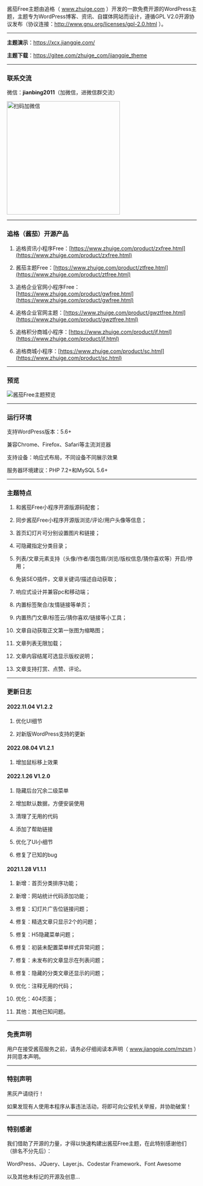 
酱茄Free主题由追格（ www.zhuige.com ）开发的一款免费开源的WordPress主题，主题专为WordPress博客、资讯、自媒体网站而设计，遵循GPL V2.0开源协议发布（协议连接：http://www.gnu.org/licenses/gpl-2.0.html ）。

------

**主题演示**：https://xcx.jiangqie.com/

**主题下载**：https://gitee.com/zhuige_com/jiangqie_theme

------

### 联系交流 

微信：**jianbing2011**（加微信，进微信群交流）

<img src="https://www.zhuige.com/uploads/20210828/2830bbe86eb2379d2f629dd125c6f9d7.jpg" alt="扫码加微信" width="300" height="300" />

------

### 追格（酱茄）开源产品

1. 追格资讯小程序Free：[https://www.zhuige.com/product/zxfree.html](https://www.zhuige.com/product/zxfree.html)

2. 酱茄主题Free：[https://www.zhuige.com/product/ztfree.html](https://www.zhuige.com/product/ztfree.html)

3. 追格企业官网小程序Free：[https://www.zhuige.com/product/gwfree.html](https://www.zhuige.com/product/gwfree.html)

4. 追格企业官网主题：[https://www.zhuige.com/product/gwztfree.html](https://www.zhuige.com/product/gwztfree.html)

5. 追格积分商城小程序：[https://www.zhuige.com/product/jf.html](https://www.zhuige.com/product/jf.html)

6. 追格商城小程序：[https://www.zhuige.com/product/sc.html](https://www.zhuige.com/product/sc.html)

------

### 预览

![酱茄Free主题预览](https://www.jiangqie.com/wp-content/uploads/2020/11/zt-e1606106065241-2048x1261.png)

------

### 运行环境

支持WordPress版本：5.6+

兼容Chrome、Firefox、Safari等主流浏览器

支持设备：响应式布局，不同设备不同展示效果

服务器环境建议：PHP 7.2+和MySQL 5.6+

------

### 主题特点

 1. 和酱茄Free小程序开源版源码配套；

 2. 同步酱茄Free小程序开源版浏览/评论/用户头像等信息；

 3. 首页幻灯片可分别设置图片和链接；

 4. 可隐藏指定分类目录；

 5. 列表/文章元素支持（头像/作者/面包屑/浏览/版权信息/猜你喜欢等）开启/停用；

 6. 免装SEO插件，文章关键词/描述自动获取；

 7. 响应式设计并兼容pc和移动端；

 8. 内置标签聚合/友情链接等单页；

 9. 内置热门文章/标签云/猜你喜欢/链接等小工具；

 10. 文章自动获取正文第一张图为缩略图；

 11. 文章列表无限加载；

 12. 文章内容结尾可选显示版权说明；
 
 13. 文章支持打赏、点赞、评论。

------

### 更新日志

#### 2022.11.04 V1.2.2

1. 优化UI细节

2. 对新版WordPress支持的更新


#### 2022.08.04 V1.2.1

1. 增加鼠标移上效果


#### 2022.1.26 V1.2.0

1. 隐藏后台冗余二级菜单

2. 增加默认数据，方便安装使用

3. 清理了无用的代码

4. 添加了帮助链接

5. 优化了UI小细节

6. 修复了已知的bug


#### 2021.1.28 V1.1.1

1. 新增：首页分类排序功能；

2. 新增：网站统计代码添加功能；

3. 修复：幻灯片广告位链接问题；

4. 修复：精选文章只显示2个的问题；

5. 修复：H5隐藏菜单问题；

6. 修复：初装未配置菜单样式异常问题；

7. 修复：未发布的文章显示在列表问题；

8. 修复：隐藏的分类文章还显示的问题；

9. 优化：注释无用的代码；

10. 优化：404页面；

11. 其他：其他已知问题。

------

### 免责声明

用户在接受酱茄服务之前，请务必仔细阅读本声明（ www.jiangqie.com/mzsm ）并同意本声明。

------

### 特别声明

黑灰产请绕行！

如果发现有人使用本程序从事违法活动，将即可向公安机关举报，并协助破案！

------

### 特别感谢

我们借助了开源的力量，才得以快速构建出酱茄Free主题，在此特别感谢他们（排名不分先后）：

WordPress、JQuery、Layer.js、Codestar Framework、Font Awesome

以及其他未标记的开源及创意…